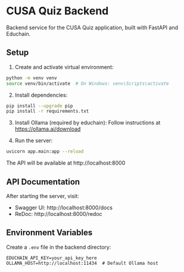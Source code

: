 # CUSA Quiz Backend

Backend service for the CUSA Quiz application, built with FastAPI and Educhain.

## Setup

1. Create and activate virtual environment:
```bash
python -m venv venv
source venv/bin/activate  # On Windows: venv\Scripts\activate
```

2. Install dependencies:
```bash
pip install --upgrade pip
pip install -r requirements.txt
```

3. Install Ollama (required by educhain):
Follow instructions at https://ollama.ai/download

4. Run the server:
```bash
uvicorn app.main:app --reload
```

The API will be available at http://localhost:8000

## API Documentation

After starting the server, visit:
- Swagger UI: http://localhost:8000/docs
- ReDoc: http://localhost:8000/redoc

## Environment Variables

Create a `.env` file in the backend directory:
```env
EDUCHAIN_API_KEY=your_api_key_here
OLLAMA_HOST=http://localhost:11434  # Default Ollama host
``` 